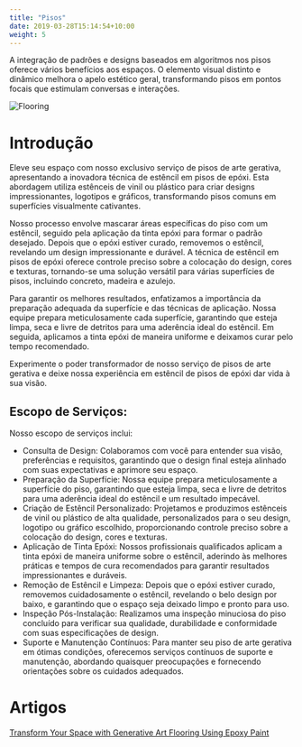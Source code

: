 ```yaml
---
title: "Pisos"
date: 2019-03-28T15:14:54+10:00
weight: 5
---
```


A integração de padrões e designs baseados em algoritmos nos pisos oferece vários benefícios aos espaços. O elemento visual distinto e dinâmico melhora o apelo estético geral, transformando pisos em pontos focais que estimulam conversas e interações.

![Flooring](/images/illustrations/flooring.png)

# Introdução

Eleve seu espaço com nosso exclusivo serviço de pisos de arte gerativa, apresentando a inovadora técnica de estêncil em pisos de epóxi. Esta abordagem utiliza estênceis de vinil ou plástico para criar designs impressionantes, logotipos e gráficos, transformando pisos comuns em superfícies visualmente cativantes.

Nosso processo envolve mascarar áreas específicas do piso com um estêncil, seguido pela aplicação da tinta epóxi para formar o padrão desejado. Depois que o epóxi estiver curado, removemos o estêncil, revelando um design impressionante e durável. A técnica de estêncil em pisos de epóxi oferece controle preciso sobre a colocação do design, cores e texturas, tornando-se uma solução versátil para várias superfícies de pisos, incluindo concreto, madeira e azulejo.

Para garantir os melhores resultados, enfatizamos a importância da preparação adequada da superfície e das técnicas de aplicação. Nossa equipe prepara meticulosamente cada superfície, garantindo que esteja limpa, seca e livre de detritos para uma aderência ideal do estêncil. Em seguida, aplicamos a tinta epóxi de maneira uniforme e deixamos curar pelo tempo recomendado.

Experimente o poder transformador de nosso serviço de pisos de arte gerativa e deixe nossa experiência em estêncil de pisos de epóxi dar vida à sua visão.

## Escopo de Serviços:

Nosso escopo de serviços inclui:

- Consulta de Design: Colaboramos com você para entender sua visão, preferências e requisitos, garantindo que o design final esteja alinhado com suas expectativas e aprimore seu espaço.
- Preparação da Superfície: Nossa equipe prepara meticulosamente a superfície do piso, garantindo que esteja limpa, seca e livre de detritos para uma aderência ideal do estêncil e um resultado impecável.
- Criação de Estêncil Personalizado: Projetamos e produzimos estênceis de vinil ou plástico de alta qualidade, personalizados para o seu design, logotipo ou gráfico escolhido, proporcionando controle preciso sobre a colocação do design, cores e texturas.
- Aplicação de Tinta Epóxi: Nossos profissionais qualificados aplicam a tinta epóxi de maneira uniforme sobre o estêncil, aderindo às melhores práticas e tempos de cura recomendados para garantir resultados impressionantes e duráveis.
- Remoção de Estêncil e Limpeza: Depois que o epóxi estiver curado, removemos cuidadosamente o estêncil, revelando o belo design por baixo, e garantindo que o espaço seja deixado limpo e pronto para uso.
- Inspeção Pós-Instalação: Realizamos uma inspeção minuciosa do piso concluído para verificar sua qualidade, durabilidade e conformidade com suas especificações de design.
- Suporte e Manutenção Contínuos: Para manter seu piso de arte gerativa em ótimas condições, oferecemos serviços contínuos de suporte e manutenção, abordando quaisquer preocupações e fornecendo orientações sobre os cuidados adequados.

# Artigos

[Transform Your Space with Generative Art Flooring Using Epoxy Paint](https://medium.com/generatedart/transform-your-space-with-generative-art-flooring-using-epoxy-paint-d596c395094c)


